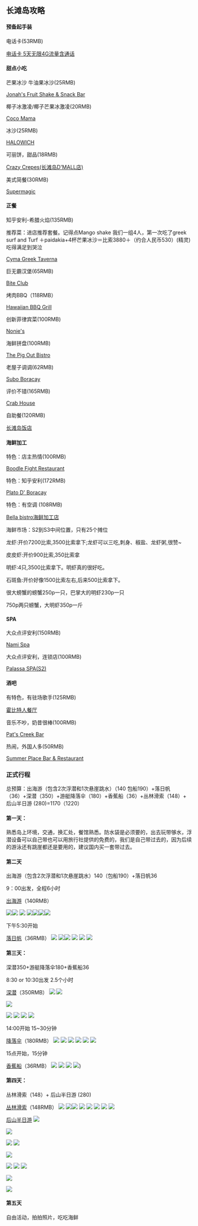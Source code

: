 ## 长滩岛攻略

#### 预备起手装

电话卡(53RMB)

[电话卡 5天无限4G流量含通话](https://travelitem.taobao.com/item.htm?id=549189842465&spm=a1z10.5-c.w4002-15903915470.50.22e6e7cdAISGFC )

####  甜点小吃
芒果冰沙 牛油果冰沙(25RMB)

[Jonah's Fruit Shake & Snack Bar](http://www.dianping.com/shop/3549931)

椰子冰激凌/椰子芒果冰激凌(20RMB)

[Coco Mama](https://www.tripadvisor.cn/Restaurant_Review-g294260-d10250483-Reviews-Coco_Mama-Boracay_Aklan_Province_Panay_Island_Visayas.html)

冰沙(25RMB)

[HALOWICH](http://www.dianping.com/shop/4685286)

可丽饼，甜品(18RMB)

[Crazy Crepes(长滩岛D'MALL店)](http://www.dianping.com/shop/5396326)

美式简餐(30RMB)

[Supermagic](https://www.tripadvisor.cn/Restaurant_Review-g294260-d8497526-Reviews-Supermagic-Boracay_Aklan_Province_Panay_Island_Visayas.html)

#### 正餐
知乎安利-希腊火焰(135RMB)

推荐菜：进店推荐套餐。记得点Mango shake
我们一组4人，第一次吃了greek surf and Turf ＋paidakia+4杯芒果冰沙＝比索3880＋（约合人民币530）(精灵)吃得满足到哭泣

[Cyma Greek Taverna](http://www.dianping.com/shop/3554506)


巨无霸汉堡(65RMB)

[Bite Club](http://www.dianping.com/shop/3554497)

烤肉BBQ（118RMB）

[Hawaiian BBQ Grill](http://www.dianping.com/shop/3549967)

创新菲律宾菜(100RMB)

[Nonie's](https://www.tripadvisor.cn/Restaurant_Review-g294260-d10781731-Reviews-Nonie_s-Boracay_Aklan_Province_Panay_Island_Visayas.html)

海鲜拼盘(100RMB)

[The Pig Out Bistro](https://www.tripadvisor.cn/Restaurant_Review-g294260-d10332829-Reviews-The_Pig_Out_Bistro-Boracay_Aklan_Province_Panay_Island_Visayas.html)

老屋子调调(62RMB)

[Subo Boracay](https://www.tripadvisor.cn/Restaurant_Review-g294260-d8075014-Reviews-Subo_Boracay-Boracay_Aklan_Province_Panay_Island_Visayas.html)

评价不错(165RMB)

[Crab House](http://www.dianping.com/shop/18773424)

自助餐(120RMB)

[长滩岛饭店](http://www.dianping.com/shop/13894711)

#### 海鲜加工

特色：店主热情(100RMB)

[Boodle Fight Restaurant](http://www.dianping.com/shop/90528492)

特色：知乎安利(172RMB)

[Plato D' Boracay](http://www.dianping.com/shop/3553087)

特色：有空调 (108RMB)

[Bella bistro海鲜加工店](http://www.dianping.com/shop/24863130)


海鲜市场：S2到S3中间位置，只有25个摊位

龙虾:开价7200比索,3500比索拿下;龙虾可以三吃,刺身、椒盐、龙虾粥,很赞~

皮皮虾:开价900比索,350比索拿

明虾:4只,3500比索拿下。明虾真的很好吃。

石斑鱼:开价好像1500比索左右,后来500比索拿下。

很大螃蟹的螃蟹250p一只，巴掌大的明虾230p一只

750p两只螃蟹，大明虾350p一斤

#### SPA

大众点评安利(150RMB)

[Nami Spa](http://www.dianping.com/shop/8696426)

大众点评安利，连锁店(100RMB)

[Palassa SPA(S2)](http://www.dianping.com/shop/20946103)

#### 酒吧

有特色，有驻场歌手(125RMB)

[霍比特人餐厅](http://www.dianping.com/shop/17862520)

音乐不吵，奶昔很棒(100RMB)

[Pat's Creek Bar](http://www.dianping.com/shop/19504654)

热闹，外国人多(50RMB)

[Summer Place Bar & Restaurant](http://www.dianping.com/shop/17862531)

### 正式行程

总预算：出海游（包含2次浮潜和1次悬崖跳水）（140 包船190）+落日帆（36）+深潜（350）+游艇降落伞（180）+香蕉船（36）+丛林滑索（148）+ 后山半日游 (280)=1170（1220）

#### 第一天：

熟悉岛上环境，交通，换汇处，餐馆熟悉。防水袋是必须要的，出去玩带够水，浮潜设备可以自己带也可以用旅行社提供的免费的，我们是自己带过去的，因为后续的游泳还有跳崖都还是要用的，建议国内买一套带过去。

#### 第二天

出海游（包含2次浮潜和1次悬崖跳水）140（包船190）+落日帆36

9：00出发，全程6小时

[出海游](https://travelitem.taobao.com/item.htm?spm=a1z10.1-c.w5003-15946561135.1.6577ebcaMUWj5v&id=545392962913&scene=taobao_shop)（140RMB）

[![](https://img.alicdn.com/imgextra/i4/2464995560/TB2bclXubJkpuFjy1zcXXa5FFXa_!!2464995560.jpg)](https://img.alicdn.com/imgextra/i4/2464995560/TB2bclXubJkpuFjy1zcXXa5FFXa_!!2464995560.jpg)[![](https://img.alicdn.com/imgextra/i1/2464995560/TB2Kg7Px0RopuFjSZFtXXcanpXa_!!2464995560.jpg)](https://img.alicdn.com/imgextra/i1/2464995560/TB2Kg7Px0RopuFjSZFtXXcanpXa_!!2464995560.jpg)
[![](https://img.alicdn.com/imgextra/i4/2464995560/TB2gEwSt80kpuFjy1zdXXXuUVXa_!!2464995560.jpg)](https://img.alicdn.com/imgextra/i4/2464995560/TB2gEwSt80kpuFjy1zdXXXuUVXa_!!2464995560.jpg)
[![](https://img.alicdn.com/imgextra/i1/2464995560/TB2_sjxAZtnpuFjSZFKXXalFFXa_!!2464995560.jpg)](https://img.alicdn.com/imgextra/i1/2464995560/TB2_sjxAZtnpuFjSZFKXXalFFXa_!!2464995560.jpg)[![](https://img.alicdn.com/imgextra/i2/2464995560/TB2eUxaybBmpuFjSZFAXXaQ0pXa_!!2464995560.jpg)](https://img.alicdn.com/imgextra/i2/2464995560/TB2eUxaybBmpuFjSZFAXXaQ0pXa_!!2464995560.jpg)[![](https://img.alicdn.com/imgextra/i1/2464995560/TB2Gn_Wr4RDOuFjSZFzXXcIipXa_!!2464995560.jpg)](https://img.alicdn.com/imgextra/i1/2464995560/TB2Gn_Wr4RDOuFjSZFzXXcIipXa_!!2464995560.jpg)[![](https://img.alicdn.com/imgextra/i1/2464995560/TB2TKpnubXlpuFjy1zbXXb_qpXa_!!2464995560.jpg)](https://img.alicdn.com/imgextra/i1/2464995560/TB2TKpnubXlpuFjy1zbXXb_qpXa_!!2464995560.jpg)


下午5:30开始

[落日帆](https://travelitem.taobao.com/item.htm?id=545509401836&spm=a1z10.3-c.w4002-15903915465.56.f881be39hdvhY)（36RMB）
[![](https://img.alicdn.com/imgextra/i3/2464995560/TB20jIwtmhlpuFjSspkXXa1ApXa_!!2464995560.jpg)](https://img.alicdn.com/imgextra/i3/2464995560/TB20jIwtmhlpuFjSspkXXa1ApXa_!!2464995560.jpg)
[![](https://img.alicdn.com/imgextra/i3/2464995560/TB2j3qCsrBkpuFjy1zkXXbSpFXa_!!2464995560.jpg)](https://img.alicdn.com/imgextra/i3/2464995560/TB2j3qCsrBkpuFjy1zkXXbSpFXa_!!2464995560.jpg)[![](https://img.alicdn.com/imgextra/i1/2464995560/TB2Vk4bwctnpuFjSZFKXXalFFXa_!!2464995560.jpg)](https://img.alicdn.com/imgextra/i1/2464995560/TB2Vk4bwctnpuFjSZFKXXalFFXa_!!2464995560.jpg)
[![](https://img.alicdn.com/imgextra/i3/2464995560/TB2jeHpswxlpuFjSszbXXcSVpXa_!!2464995560.jpg)](https://img.alicdn.com/imgextra/i3/2464995560/TB2jeHpswxlpuFjSszbXXcSVpXa_!!2464995560.jpg)
[![](https://img.alicdn.com/imgextra/i3/2464995560/TB255LFsrRkpuFjSspmXXc.9XXa_!!2464995560.jpg)](https://img.alicdn.com/imgextra/i3/2464995560/TB255LFsrRkpuFjSspmXXc.9XXa_!!2464995560.jpg)
[![](https://img.alicdn.com/imgextra/i1/2464995560/TB2A5YysuJ8puFjy1XbXXagqVXa_!!2464995560.jpg)](https://img.alicdn.com/imgextra/i1/2464995560/TB2A5YysuJ8puFjy1XbXXagqVXa_!!2464995560.jpg)


#### 第三天：

深潜350+游艇降落伞180+香蕉船36

8:30 or 10:30出发 2.5个小时

[深潜](https://travelitem.taobao.com/item.htm?id=545161040502&spm=a1z10.5-c.w4002-15903915470.56.678df4d3Qjhgpf)（350RMB）
[![](https://img.alicdn.com/imgextra/i1/2464995560/TB2KGeLtwRkpuFjy1zeXXc.6FXa_!!2464995560.jpg)](https://img.alicdn.com/imgextra/i1/2464995560/TB2KGeLtwRkpuFjy1zeXXc.6FXa_!!2464995560.jpg)
[![](https://img.alicdn.com/imgextra/i3/2464995560/TB289q6trRkpuFjSspmXXc.9XXa_!!2464995560.jpg)](https://img.alicdn.com/imgextra/i3/2464995560/TB289q6trRkpuFjSspmXXc.9XXa_!!2464995560.jpg)

[![](https://img.alicdn.com/imgextra/i1/2464995560/TB2RwejtrtlpuFjSspfXXXLUpXa_!!2464995560.jpg)](https://img.alicdn.com/imgextra/i1/2464995560/TB2RwejtrtlpuFjSspfXXXLUpXa_!!2464995560.jpg)

[![](https://img.alicdn.com/imgextra/i2/2464995560/TB2hViPtwxlpuFjSszbXXcSVpXa_!!2464995560.jpg)](https://img.alicdn.com/imgextra/i2/2464995560/TB2hViPtwxlpuFjSszbXXcSVpXa_!!2464995560.jpg)
[![](https://img.alicdn.com/imgextra/i3/2464995560/TB2177txbBmpuFjSZFuXXaG_XXa_!!2464995560.jpg)](https://img.alicdn.com/imgextra/i3/2464995560/TB2177txbBmpuFjSZFuXXaG_XXa_!!2464995560.jpg)
[![](https://img.alicdn.com/imgextra/i2/2464995560/TB2rg16xbBnpuFjSZFGXXX51pXa_!!2464995560.jpg)](https://img.alicdn.com/imgextra/i2/2464995560/TB2rg16xbBnpuFjSZFGXXX51pXa_!!2464995560.jpg)
[![](https://img.alicdn.com/imgextra/i4/2464995560/TB2OOmHrdhvOuFjSZFBXXcZgFXa_!!2464995560.jpg)](https://img.alicdn.com/imgextra/i4/2464995560/TB2OOmHrdhvOuFjSZFBXXcZgFXa_!!2464995560.jpg)

14:00开始 15~30分钟

[降落伞](https://travelitem.taobao.com/item.htm?id=545142758138&spm=a1z10.5-c.w4002-15903915470.74.6be98ffjK7Sov)（180RMB）
[![](https://img.alicdn.com/imgextra/i1/2464995560/TB2TDe.XdqgF1JjSsziXXXL.XXa_!!2464995560.jpg)](https://img.alicdn.com/imgextra/i1/2464995560/TB2TDe.XdqgF1JjSsziXXXL.XXa_!!2464995560.jpg)
[![](https://img.alicdn.com/imgextra/i3/2464995560/TB2frl8qyC9MuFjSZFoXXbUzFXa_!!2464995560.jpg)](https://img.alicdn.com/imgextra/i3/2464995560/TB2frl8qyC9MuFjSZFoXXbUzFXa_!!2464995560.jpg)
[![](https://img.alicdn.com/imgextra/i4/2464995560/TB2scwLsmJjpuFjy0FdXXXmoFXa_!!2464995560.jpg)](https://img.alicdn.com/imgextra/i4/2464995560/TB2scwLsmJjpuFjy0FdXXXmoFXa_!!2464995560.jpg)
[![](https://img.alicdn.com/imgextra/i1/2464995560/TB2IyASvItnpuFjSZFKXXalFFXa_!!2464995560.jpg)](https://img.alicdn.com/imgextra/i1/2464995560/TB2IyASvItnpuFjSZFKXXalFFXa_!!2464995560.jpg)
[![](https://img.alicdn.com/imgextra/i3/2464995560/TB20_b_sl8lpuFjSspaXXXJKpXa_!!2464995560.jpg)](https://img.alicdn.com/imgextra/i3/2464995560/TB20_b_sl8lpuFjSspaXXXJKpXa_!!2464995560.jpg)
[![](https://img.alicdn.com/imgextra/i1/2464995560/TB2NUu2sgNlpuFjy0FfXXX3CpXa_!!2464995560.jpg)](https://img.alicdn.com/imgextra/i1/2464995560/TB2NUu2sgNlpuFjy0FfXXX3CpXa_!!2464995560.jpg)

15点开始，15分钟

[香蕉船](https://travelitem.taobao.com/item.htm?id=545191689403&spm=a1z10.5-c.w4002-15903915470.59.678df4d3Qjhgpf)（36RMB）
[![](https://img.alicdn.com/imgextra/i1/2464995560/TB2yvwIs30kpuFjSspdXXX4YXXa_!!2464995560.jpg)](https://img.alicdn.com/imgextra/i1/2464995560/TB2yvwIs30kpuFjSspdXXX4YXXa_!!2464995560.jpg)
[![](https://img.alicdn.com/imgextra/i4/2464995560/TB2_qpHtm0jpuFjy0FlXXc0bpXa_!!2464995560.jpg)](https://img.alicdn.com/imgextra/i4/2464995560/TB2_qpHtm0jpuFjy0FlXXc0bpXa_!!2464995560.jpg)
[![](https://img.alicdn.com/imgextra/i2/2464995560/TB2y78ctl0kpuFjSsziXXa.oVXa_!!2464995560.jpg)](https://img.alicdn.com/imgextra/i2/2464995560/TB2y78ctl0kpuFjSsziXXa.oVXa_!!2464995560.jpg)
[![](https://img.alicdn.com/imgextra/i1/2464995560/TB2s3XtwZtnpuFjSZFKXXalFFXa_!!2464995560.jpg)](https://img.alicdn.com/imgextra/i1/2464995560/TB2s3XtwZtnpuFjSZFKXXalFFXa_!!2464995560.jpg))



#### 第四天：

丛林滑索（148）+ 后山半日游 (280)

[丛林滑索](https://travelitem.taobao.com/item.htm?id=545348060920&spm=a1z10.5-c.w4002-15903915470.57.65e709a9svrdXv)（148RMB）
[![](https://img.alicdn.com/imgextra/i1/2464995560/TB26FkhwblmpuFjSZFlXXbdQXXa_!!2464995560.jpg)](https://img.alicdn.com/imgextra/i1/2464995560/TB26FkhwblmpuFjSZFlXXbdQXXa_!!2464995560.jpg)
[![](https://img.alicdn.com/imgextra/i4/2464995560/TB20stcsR0kpuFjy1zdXXXuUVXa_!!2464995560.jpg)](https://img.alicdn.com/imgextra/i4/2464995560/TB20stcsR0kpuFjy1zdXXXuUVXa_!!2464995560.jpg)[![](https://img.alicdn.com/imgextra/i1/2464995560/TB2jh10cSvHfKJjSZFPXXbttpXa_!!2464995560.jpg)](https://img.alicdn.com/imgextra/i1/2464995560/TB2jh10cSvHfKJjSZFPXXbttpXa_!!2464995560.jpg)
[![](https://img.alicdn.com/imgextra/i3/2464995560/TB2ZF7cwohnpuFjSZFEXXX0PFXa_!!2464995560.jpg)](https://img.alicdn.com/imgextra/i3/2464995560/TB2ZF7cwohnpuFjSZFEXXX0PFXa_!!2464995560.jpg)
[![](https://img.alicdn.com/imgextra/i1/2464995560/TB26sw4qOC9MuFjSZFoXXbUzFXa_!!2464995560.jpg)](https://img.alicdn.com/imgextra/i1/2464995560/TB26sw4qOC9MuFjSZFoXXbUzFXa_!!2464995560.jpg)
[![](https://img.alicdn.com/imgextra/i4/2464995560/TB25oDOwolnpuFjSZFjXXXTaVXa_!!2464995560.jpg)](https://img.alicdn.com/imgextra/i4/2464995560/TB25oDOwolnpuFjSZFjXXXTaVXa_!!2464995560.jpg)
[![](https://img.alicdn.com/imgextra/i1/2464995560/TB2kK8dsMxlpuFjSszgXXcJdpXa_!!2464995560.jpg)](https://img.alicdn.com/imgextra/i1/2464995560/TB2kK8dsMxlpuFjSszgXXcJdpXa_!!2464995560.jpg)
[![](https://img.alicdn.com/imgextra/i4/2464995560/TB2sOI7srtlpuFjSspfXXXLUpXa_!!2464995560.jpg)](https://img.alicdn.com/imgextra/i4/2464995560/TB2sOI7srtlpuFjSspfXXXLUpXa_!!2464995560.jpg)

[后山半日游](https://travelitem.taobao.com/item.htm?id=546334510866&spm=a1z10.3-c.w4002-15903915465.9.f881be3Qeimm4)
[![](https://img.alicdn.com/imgextra/i3/2464995560/TB2Ij.MtgFkpuFjSspnXXb4qFXa_!!2464995560.jpg)](https://img.alicdn.com/imgextra/i3/2464995560/TB2Ij.MtgFkpuFjSspnXXb4qFXa_!!2464995560.jpg)

[![](https://img.alicdn.com/imgextra/i4/2464995560/TB2paZAx5RnpuFjSZFCXXX2DXXa_!!2464995560.jpg)](https://img.alicdn.com/imgextra/i4/2464995560/TB2paZAx5RnpuFjSZFCXXX2DXXa_!!2464995560.jpg)

[![](https://img.alicdn.com/imgextra/i4/2464995560/TB2ZQ_4thXlpuFjSsphXXbJOXXa_!!2464995560.jpg)](https://img.alicdn.com/imgextra/i4/2464995560/TB2ZQ_4thXlpuFjSsphXXbJOXXa_!!2464995560.jpg)
[![](https://img.alicdn.com/imgextra/i4/2464995560/TB2Be.Xtb0kpuFjy0FjXXcBbVXa_!!2464995560.jpg)](https://img.alicdn.com/imgextra/i4/2464995560/TB2Be.Xtb0kpuFjy0FjXXcBbVXa_!!2464995560.jpg)

[![](https://img.alicdn.com/imgextra/i2/2464995560/TB2Ijx9twxlpuFjy0FoXXa.lXXa_!!2464995560.jpg)](https://img.alicdn.com/imgextra/i2/2464995560/TB2Ijx9twxlpuFjy0FoXXa.lXXa_!!2464995560.jpg)

[![](https://img.alicdn.com/imgextra/i1/2464995560/TB2kn35tmFjpuFjSspbXXXagVXa_!!2464995560.jpg)](https://img.alicdn.com/imgextra/i1/2464995560/TB2kn35tmFjpuFjSspbXXXagVXa_!!2464995560.jpg)
[![](https://img.alicdn.com/imgextra/i3/2464995560/TB2oEEUteJ8puFjy1XbXXagqVXa_!!2464995560.jpg)](https://img.alicdn.com/imgextra/i3/2464995560/TB2oEEUteJ8puFjy1XbXXagqVXa_!!2464995560.jpg)
[![](https://img.alicdn.com/imgextra/i2/2464995560/TB272e8enMlyKJjSZFFXXalVFXa_!!2464995560.jpg)](https://img.alicdn.com/imgextra/i2/2464995560/TB272e8enMlyKJjSZFFXXalVFXa_!!2464995560.jpg)

[![](https://img.alicdn.com/imgextra/i1/2464995560/TB2ShjVtbBkpuFjy1zkXXbSpFXa_!!2464995560.jpg)](https://img.alicdn.com/imgextra/i1/2464995560/TB2ShjVtbBkpuFjy1zkXXbSpFXa_!!2464995560.jpg)

[![](https://img.alicdn.com/imgextra/i2/2464995560/TB2djFjtq8lpuFjy0FpXXaGrpXa_!!2464995560.jpg)](https://img.alicdn.com/imgextra/i2/2464995560/TB2djFjtq8lpuFjy0FpXXaGrpXa_!!2464995560.jpg)

#### 第五天

自由活动，拍拍照片，吃吃海鲜
